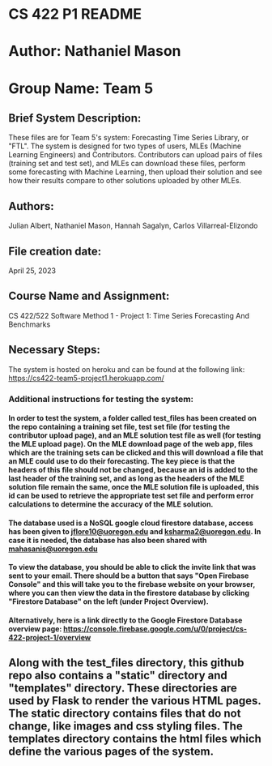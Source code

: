 # CS 422 P1 README
# Author: Nathaniel Mason
# Group Name: Team 5

## Brief System Description:
These files are for Team 5's system: Forecasting Time Series Library, or "FTL". The system is designed for two types of users, MLEs (Machine Learning Engineers) and Contributors. Contributors can upload pairs of files (training set and test set), and MLEs can download these files, perform some forecasting with Machine Learning, then upload their solution and see how their results compare to other solutions uploaded by other MLEs.

## Authors:
Julian Albert, Nathaniel Mason, Hannah Sagalyn, Carlos Villarreal-Elizondo

## File creation date:
April 25, 2023

## Course Name and Assignment:
CS 422/522 Software Method 1 - Project 1: Time Series Forecasting And Benchmarks

## Necessary Steps:
The system is hosted on heroku and can be found at the following link: https://cs422-team5-project1.herokuapp.com/

### Additional instructions for testing the system:
#### In order to test the system, a folder called test_files has been created on the repo containing a training set file, test set file (for testing the contributor upload page), and an MLE solution test file as well (for testing the MLE upload page). On the MLE download page of the web app, files which are the training sets can be clicked and this will download a file that an MLE could use to do their forecasting. The key piece is that the headers of this file should not be changed, because an id is added to the last header of the training set, and as long as the headers of the MLE solution file remain the same, once the MLE solution file is uploaded, this id can be used to retrieve the appropriate test set file and perform error calculations to determine the accuracy of the MLE solution.

#### The database used is a NoSQL google cloud firestore database, access has been given to jflore10@uoregon.edu and ksharma2@uoregon.edu. In case it is needed, the database has also been shared with mahasanis@uoregon.edu
#### To view the database, you should be able to click the invite link that was sent to your email. There should be a button that says "Open Firebase Console" and this will take you to the firebase website on your browser, where you can then view the data in the firestore database by clicking "Firestore Database" on the left (under Project Overview). 
#### Alternatively, here is a link directly to the Google Firestore Database overview page: https://console.firebase.google.com/u/0/project/cs-422-project-1/overview

## Along with the test_files directory, this github repo also contains a "static" directory and "templates" directory. These directories are used by Flask to render the various HTML pages. The static directory contains files that do not change, like images and css styling files. The templates directory contains the html files which define the various pages of the system.
